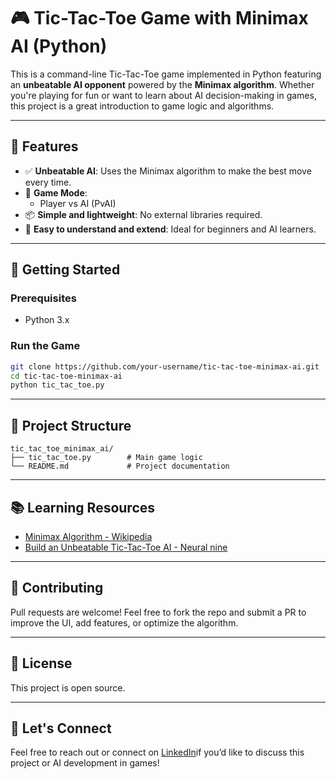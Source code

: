 # 🎮 Tic-Tac-Toe Game with Minimax AI (Python)

This is a command-line Tic-Tac-Toe game implemented in Python featuring an **unbeatable AI opponent** powered by the **Minimax algorithm**. Whether you're playing for fun or want to learn about AI decision-making in games, this project is a great introduction to game logic and algorithms.

---

## 🧠 Features

- ✅ **Unbeatable AI**: Uses the Minimax algorithm to make the best move every time.
- 👥 **Game Mode**:
  - Player vs AI (PvAI)
- 📦 **Simple and lightweight**: No external libraries required.
- 🧩 **Easy to understand and extend**: Ideal for beginners and AI learners.

---

## 🚀 Getting Started

### Prerequisites
- Python 3.x

### Run the Game

```bash
git clone https://github.com/your-username/tic-tac-toe-minimax-ai.git
cd tic-tac-toe-minimax-ai
python tic_tac_toe.py
```

---

## 📂 Project Structure

```
tic_tac_toe_minimax_ai/
├── tic_tac_toe.py        # Main game logic
└── README.md             # Project documentation
```

---

## 📚 Learning Resources

- [Minimax Algorithm - Wikipedia](https://en.wikipedia.org/wiki/Minimax)
- [Build an Unbeatable Tic-Tac-Toe AI - Neural nine](https://www.freecodecamp.org/news/](https://www.youtube.com/watch?v=LbTu0rwikwg&t=2432s))

---

## 🤝 Contributing

Pull requests are welcome! Feel free to fork the repo and submit a PR to improve the UI, add features, or optimize the algorithm.

---

## 📄 License

This project is open source.

---

## 🙌 Let's Connect

Feel free to reach out or connect on [LinkedIn](https://www.linkedin.com/in/dharunmr/)if you’d like to discuss this project or AI development in games!

```
